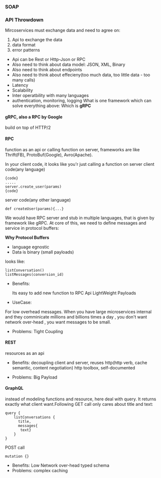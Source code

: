### SOAP

### API Throwdown

Mircoservices must exchange data and need to agree on:
1) Api to exchange the data
2) data format
3) error patterns

- Api can be Rest or Http-Json or RPC
- Also need to think about data model: JSON, XML, Binary
- Also need to think about endpoints
- Also need to think about effecieny(too much data, too little data - too many calls)
- Latency
- Scalability
- Inter operatbility with many languages
- authentication, monitoring, logging
What is one framework which can solve everything above: Which is **gRPC**

#### gRPC, also a RPC by Google
build on top of HTTP/2

#### RPC

function as an api or calling function on server, frameworks are like Thrift(FB), ProtoBuf(Google), Avro(Apache).

In your client code, it looks like you'r just calling a function on server
client code(any language)
```
{code}
.....
server.create_user(params)
{code}
```
server code(any other language)
```
def createUser(params){...}
```

We would have RPC server and stub in multiple languages, that is given by framework like gRPC. At core of this, we need to define messages and service in protocol buffers:

**Why Protocol Buffers**
- language egnostic
- Data is binary (small payloads)



looks like:
```
listConversation()
listMessages(conversion_id)
```

- Benefits:

	Its easy to add new function to RPC Api
	LightWeight Payloads
	

- UseCase:

For low overhead messages. When you have large microservices internal and they comminicate millions and billions times a day , you don't want network over-head , you want messages to be small.

- Problems: 
	Tight Coupling

#### REST 

resources as an api 

- Benefits:
decoupling client and server, reuses http(http verb, cache semantic, content negotiation) http toolbox, self-documented

- Problems: 
 Big Payload

#### GraphQL 
instead of modeling functions and resource, here deal with query. It returns exactly what client want.Following GET call only cares about title and text:
```
query {
	listConversations {
	  title,
	  messages{ 
	   text}
	}
}
```
POST call
```
mutation {}
```

- Benefits: 
Low Network over-head
typed schema
- Problems: 
 complex
 caching